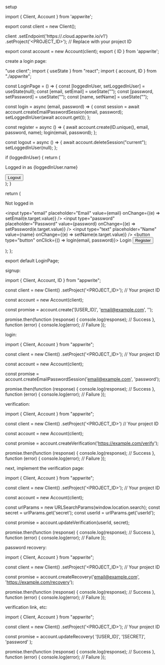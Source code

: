 setup

import { Client, Account } from 'appwrite';

export const client = new Client();

client
    .setEndpoint('https://<REGION>.cloud.appwrite.io/v1')
    .setProject('<PROJECT_ID>'); // Replace with your project ID

export const account = new Account(client);
export { ID } from 'appwrite';






create a login page:



"use client";
import { useState } from "react";
import { account, ID } from "./appwrite";

const LoginPage = () => {
  const [loggedInUser, setLoggedInUser] = useState(null);
  const [email, setEmail] = useState("");
  const [password, setPassword] = useState("");
  const [name, setName] = useState("");

  const login = async (email, password) => {
    const session = await account.createEmailPasswordSession(email, password);
    setLoggedInUser(await account.get());
  };

  const register = async () => {
    await account.create(ID.unique(), email, password, name);
    login(email, password);
  };

  const logout = async () => {
    await account.deleteSession("current");
    setLoggedInUser(null);
  };

  if (loggedInUser) {
    return (
      <div>
        <p>Logged in as {loggedInUser.name}</p>
        <button type="button" onClick={logout}>
          Logout
        </button>
      </div>
    );
  }

  return (
    <div>
      <p>Not logged in</p>
      <form>
        <input
          type="email"
          placeholder="Email"
          value={email}
          onChange={(e) => setEmail(e.target.value)}
        />
        <input
          type="password"
          placeholder="Password"
          value={password}
          onChange={(e) => setPassword(e.target.value)}
        />
        <input
          type="text"
          placeholder="Name"
          value={name}
          onChange={(e) => setName(e.target.value)}
        />
        <button type="button" onClick={() => login(email, password)}>
          Login
        </button>
        <button type="button" onClick={register}>
          Register
        </button>
      </form>
    </div>
  );
};

export default LoginPage;














signup:

import { Client, Account, ID } from "appwrite";

const client = new Client()
    .setProject('<PROJECT_ID>'); // Your project ID

const account = new Account(client);

const promise = account.create('[USER_ID]', 'email@example.com', '');

promise.then(function (response) {
    console.log(response); // Success
}, function (error) {
    console.log(error); // Failure
});























login:


import { Client, Account } from "appwrite";

const client = new Client()
    .setProject('<PROJECT_ID>'); // Your project ID

const account = new Account(client);

const promise = account.createEmailPasswordSession('email@example.com', 'password');

promise.then(function (response) {
    console.log(response); // Success
}, function (error) {
    console.log(error); // Failure
});









verification:



import { Client, Account } from "appwrite";

const client = new Client()
    .setProject('<PROJECT_ID>') // Your project ID

const account = new Account(client);

const promise = account.createVerification('https://example.com/verify');

promise.then(function (response) {
    console.log(response); // Success
}, function (error) {
    console.log(error); // Failure
});




















next, implement the verification page:


import { Client, Account } from "appwrite";

const client = new Client()
    .setProject('<PROJECT_ID>'); // Your project ID

const account = new Account(client);

const urlParams = new URLSearchParams(window.location.search);
const secret = urlParams.get('secret');
const userId = urlParams.get('userId');

const promise = account.updateVerification(userId, secret);

promise.then(function (response) {
    console.log(response); // Success
}, function (error) {
    console.log(error); // Failure
});













password recovery:


import { Client, Account } from "appwrite";

const client = new Client()
    .setProject('<PROJECT_ID>'); // Your project ID

const promise = account.createRecovery('email@example.com', 'https://example.com/recovery');

promise.then(function (response) {
    console.log(response); // Success
}, function (error) {
    console.log(error); // Failure
});

























verification link, etc:




import { Client, Account } from "appwrite";

const client = new Client()
    .setProject('<PROJECT_ID>'); // Your project ID

const promise = account.updateRecovery(
    '[USER_ID]',
    '[SECRET]',
    'password'
);

promise.then(function (response) {
    console.log(response); // Success
}, function (error) {
    console.log(error); // Failure
});
